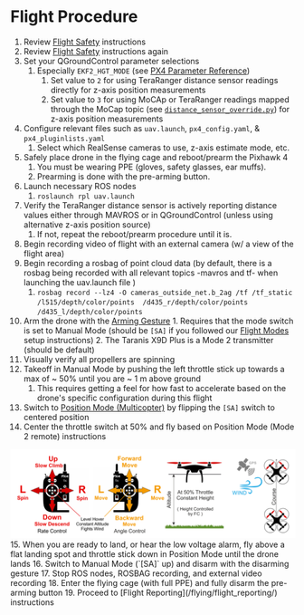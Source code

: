 # Flight Procedure




 1. Review [Flight Safety](/flying/flight_safety/) instructions
 2. Review [Flight Safety](/flying/flight_safety/) instructions again
 3. Set your QGroundControl parameter selections
    1. Especially `EKF2_HGT_MODE` (see [PX4 Parameter Reference](https://dev.px4.io/en/advanced/parameter_reference.html))
        1. Set value to `2` for using TeraRanger distance sensor readings directly for z-axis position measurements
        2. Set value to `3` for using MoCAp or TeraRanger readings mapped through the MoCap topic (see [`distance_sensor_override.py`](https://github.com/alsarm/dd2414_ros_companion_pc/blob/main/src/rpl/src/distance_sensor_override.py)) for z-axis position measurements
 4. Configure relevant files such as `uav.launch`, `px4_config.yaml`, & `px4_pluginlists.yaml`
    1. Select which RealSense cameras to use, z-axis estimate mode, etc.
 5. Safely place drone in the flying cage and reboot/prearm the Pixhawk 4
    1. You must be wearing PPE (gloves, safety glasses, ear muffs).
    2. Prearming is done with the pre-arming button.
 6. Launch necessary ROS nodes
    1. `roslaunch rpl uav.launch`
 7. Verify the TeraRanger distance sensor is actively reporting
    distance values either through MAVROS or in QGroundControl
    (unless using alternative z-axis position source)
    1. If not, repeat the reboot/prearm procedure until it is.
 8. Begin recording video of flight with an external camera (w/ a view of the flight area)
 9. Begin recording a rosbag of point cloud data (by default, there is a rosbag being recorded with all relevant topics -mavros and tf- when launching the uav.launch file )
    1. `rosbag record --lz4 -O cameras_outside_net.b_2ag /tf /tf_static /l515/depth/color/points  /d435_r/depth/color/points /d435_l/depth/color/points`
 10. Arm the drone with the [Arming Gesture](https://docs.px4.io/master/en/advanced_config/prearm_arm_disarm.html#arming-gesture)
    1. Requires that the mode switch is set to Manual Mode (should be `[SA]` if you followed our [Flight Modes](/setup/flight_modes/) setup instructions)
    2. The Taranis X9D Plus is a Mode 2 transmitter (should be default)
 11. Visually verify all propellers are spinning
 12. Takeoff in Manual Mode by pushing the left throttle stick up towards a max of ~ 50% until you are ~ 1 m above ground
     1.  This requires getting a feel for how fast to accelerate based on the drone's specific configuration during this flight
 13. Switch to [Position Mode (Multicopter)](https://docs.px4.io/master/en/flight_modes/position_mc.html) by flipping the `[SA]` switch to centered position
 14. Center the throttle switch at 50% and fly based on Position Mode (Mode 2 remote) instructions
   <kbd>
      <img src="../../img/flying/position_mode.png">
   </kbd>
 15. When you are ready to land, or hear the low voltage alarm, fly above a flat landing
     spot and throttle stick down in Position Mode until the drone lands
 16. Switch to Manual Mode (`[SA]` up) and disarm with the disarming gesture
 17. Stop ROS nodes, ROSBAG recording, and external video recording
 18. Enter the flying cage (with full PPE) and fully disarm the pre-arming button
 19. Proceed to [Flight Reporting](/flying/flight_reporting/) instructions
